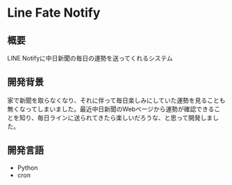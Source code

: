 # Line Fate Notify

## 概要
LINE Notifyに中日新聞の毎日の運勢を送ってくれるシステム

## 開発背景
家で新聞を取らなくなり、それに伴って毎日楽しみにしていた運勢を見ることも無くなってしまいました。最近中日新聞のWebページから運勢が確認できることを知り、毎日ラインに送られてきたら楽しいだろうな、と思って開発しました。

## 開発言語
* Python
* cron